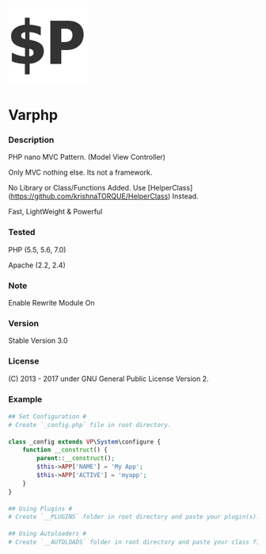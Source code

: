 ![Varphp](_default/ico1.png?raw=true "Varphp")
# Varphp

### Description
PHP nano MVC Pattern. (Model View Controller)

Only MVC nothing else. Its not a framework.

No Library or Class/Functions Added.
Use [HelperClass] (https://github.com/krishnaTORQUE/HelperClass) Instead.

Fast, LightWeight & Powerful

### Tested
PHP     (5.5, 5.6, 7.0)

Apache  (2.2, 2.4)

### Note
Enable Rewrite Module On

### Version
Stable Version 3.0

### License
(C) 2013 - 2017 under GNU General Public License Version 2.

### Example
```php
## Set Configuration #
# Create `_config.php` file in root directory.

class _config extends VP\System\configure {
    function __construct() {
        parent::__construct();
        $this->APP['NAME'] = 'My App';
        $this->APP['ACTIVE'] = 'myapp';
    }
}

## Using Plugins #
# Create `__PLUGINS` folder in root directory and paste your plugin(s).

## Using Autoloaders #
# Create `__AUTOLOADS` folder in root directory and paste your class file.
```